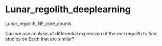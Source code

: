 # Lunar_regolith_deeplearning

Lunar_regolith_NF_core_counts

Can we use analysis of differential expression of the real regolith to find studies on Earth that are similar? 

